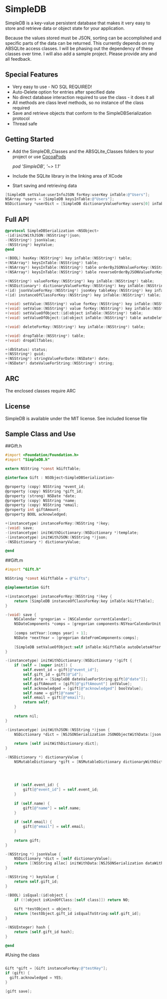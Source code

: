 SimpleDB
========

SimpleDB is a key-value persistent database that makes it very easy to store and retrieve data or object state for your application.

Because the values stored must be JSON, sorting can be accomplished and specific parts of the data can be returned. This currently depends on my ABSQLite access classes. I will be phasing out the dependency of these classes over time. I will also add a sample project. Please provide any and all feedback.

## Special Features
- Very easy to use - NO SQL REQUIRED!
- Auto-Delete option for entries after specified date
- No direct database interaction required to use the class - it does it all
- All methods are class level methods, so no instance of the class required
- Save and retrieve objects that conform to the SimpleDBSerialization protocol
- Thread safe

## Getting Started
- Add the SimpleDB_Classes and the ABSQLite_Classes folders to your project
	or use [CocoaPods](http://cocoapods.org)
	
	*pod 'SimpleDB', '~> 1.1'*

- Include the SQLite library in the linking area of XCode
- Start saving and retrieving data

``` objective-c
[SimpleDB setValue:userInfoJSON forKey:userKey inTable:@"Users"];
NSArray *users = [SimpleDB keysInTable:@"Users"];
NSDictionary *userDict = [SimpleDB dictionaryValueForKey:users[0] inTable:@"Users"];
```

## Full API
``` objective-c
@protocol SimpleDBSerialization <NSObject>
-(id)initWithJSON:(NSString*)json;
-(NSString*) jsonValue;
-(NSString*) keyValue;
@end

+(BOOL) hasKey:(NSString*) key inTable:(NSString*) table;
+(NSArray*) keysInTable:(NSString*) table;
+(NSArray*) keysInTable:(NSString*) table orderByJSONValueForKey:(NSString*)jsonOrderKey passingTest:(BOOL (^)(NSString* key, NSString* value, NSDate* dateAdded, NSDate* dateModified));
+(NSArray*) keysInTable:(NSString*) table reverseOrderByJSONValueForKey:(NSString*)jsonOrderKey passingTest:(BOOL (^)(NSString* key, NSString* value, NSDate* dateAdded, NSDate* dateModified));

+(NSString*) valueForKey:(NSString*) key inTable:(NSString*) table;
+(NSDictionary*) dictionaryValueForKey:(NSString*) key inTable:(NSString*) table;
+(id) jsonValueForKey:(NSString*) jsonKey tableKey:(NSString*) key inTable:(NSString*) table;
+(id) instanceOfClassForKey:(NSString*) key inTable:(NSString*) table;

+(void) setValue:(NSString*) value forKey:(NSString*) key inTable:(NSString*) table;
+(void) setValue:(NSString*) value forKey:(NSString*) key inTable:(NSString*) table autoDeleteAfter:(NSDate*) date;
+(void) setValueOfObject:(id)object inTable:(NSString*) table;
+(void) setValueOfObject:(id)object inTable:(NSString*) table autoDeleteAfter:(NSDate*) date;

+(void) deleteForKey:(NSString*) key inTable:(NSString*) table;

+(void) dropTable:(NSString*) table;
+(void) dropAllTables;

+(dbStatus) status;
+(NSString*) guid;
+(NSString*) stringValueForDate:(NSDate*) date;
+(NSDate*) dateValueForString:(NSString*) string;

```

## ARC
The enclosed classes require ARC

## License

SimpleDB is available under the MIT license. See included license file

## Sample Class and Use

##Gift.h
``` objective-c
#import <Foundation/Foundation.h>
#import "SimpleDB.h"

extern NSString *const kGiftTable;

@interface Gift : NSObject<SimpleDBSerialization>

@property (copy) NSString *event_id;
@property (copy) NSString *gift_id;
@property (strong) NSDate *date;
@property (copy) NSString *name;
@property (copy) NSString *email;
@property int giftAmount;
@property BOOL acknowledged;

+(instancetype) instanceForKey:(NSString *)key;
-(void) save;
-(instancetype) initWithDictionary:(NSDictionary *)template;
-(instancetype) initWithJSON:(NSString *)json;
-(NSDictionary *) dictionaryValue;

@end
```


##Gift.m
``` objective-c
#import "Gift.h"

NSString *const kGiftTable = @"Gifts";

@implementation Gift

+(instancetype) instanceForKey:(NSString *)key {
	return [SimpleDB instanceOfClassForKey:key inTable:kGiftTable];
}

-(void) save {
	NSCalendar *gregorian = [NSCalendar currentCalendar];
	NSDateComponents *comps = [gregorian components:NSYearCalendarUnit | NSMonthCalendarUnit | NSDayCalendarUnit fromDate:[NSDate date]];
    
	[comps setYear:[comps year] + 1];
	NSDate *nextYear = [gregorian dateFromComponents:comps];
    
	[SimpleDB setValueOfObject:self inTable:kGiftTable autoDeleteAfter:nextYear];
}

-(instancetype) initWithDictionary:(NSDictionary *)gift {
	if (self = [super init]) {
		self.event_id = gift[@"event_id"];
		self.gift_id = gift[@"id"];
        self.date = [SimpleDB dateValueForString:gift[@"date"]];
		self.giftAmount = [gift[@"giftAmount"] intValue];
		self.acknowledged = [gift[@"acknowledged"] boolValue];
		self.name = gift[@"name"];
		self.email = gift[@"email"];
		return self;
	}
    
	return nil;
}

-(instancetype) initWithJSON:(NSString *)json {
	NSDictionary *dict = [NSJSONSerialization JSONObjectWithData:[json dataValue] options:0 error:NULL];
    
	return [self initWithDictionary:dict];
}

-(NSDictionary *) dictionaryValue {
	NSMutableDictionary *gift = [NSMutableDictionary dictionaryWithDictionary:@{ @"id": self.gift_id
	                                                                             , @"date": [SimpleDB stringValueForDate:self.date]
	                                                                             , @"giftAmount": @(self.giftAmount)
	                                                                             , @"acknowledged": (self.acknowledged ? @"YES" : @"NO") }];
    
	if (self.event_id) {
		gift[@"event_id"] = self.event_id;
	}
    
	if (self.name) {
		gift[@"name"] = self.name;
	}
    
	if (self.email) {
		gift[@"email"] = self.email;
	}
    
	return gift;
}

-(NSString *) jsonValue {
	NSDictionary *dict = [self dictionaryValue];    
	return [[NSString alloc] initWithData:[NSJSONSerialization dataWithJSONObject:dict options:0 error:NULL] encoding:NSUTF8StringEncoding];
}

-(NSString *) keyValue {
	return self.gift_id;
}

-(BOOL) isEqual:(id)object {
	if (![object isKindOfClass:[self class]]) return NO;
    
	Gift *testObject = object;
	return [testObject.gift_id isEqualToString:self.gift_id];
}

-(NSUInteger) hash {
	return [self.gift_id hash];
}

@end
```

#Using the class
``` objective-c

Gift *gift = [Gift instanceForKey:@"testKey"];
if (gift) {
  gift.acknowledged = YES;
}

[gift save];
